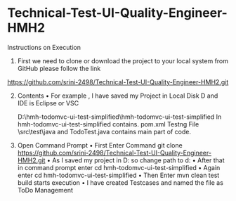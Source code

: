 # Technical-Test-UI-Quality-Engineer-HMH2

Instructions on Execution


1. First we need to clone or download the project to your local system from GitHub please follow the link

https://github.com/srini-2498/Technical-Test-UI-Quality-Engineer-HMH2.git

2. Contents 
•	For example , I have saved my Project in Local Disk D and IDE is Eclipse or VSC

   D:\hmh-todomvc-ui-test-simplified\hmh-todomvc-ui-test-simplified
   In hmh-todomvc-ui-test-simplified contains.
      pom.xml
      Testng File
      \src\test\java and TodoTest.java contains main part of code.
3. Open Command Prompt
•	First Enter Command 
git clone https://github.com/srini-2498/Technical-Test-UI-Quality-Engineer-HMH2.git
•	As I saved my project in D: so change path to d:
•	After that in command prompt enter cd hmh-todomvc-ui-test-simplified
•	Again enter cd hmh-todomvc-ui-test-simplified
•	Then Enter mvn clean test build starts execution 
•	I have created Testcases and named the file as ToDo Management

